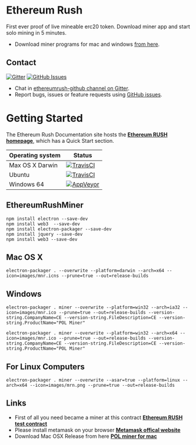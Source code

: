 # Ethereum Rush

First ever proof of live mineable erc20 token.
Download miner app and start solo mining in 5 minutes. 
- Download miner programs for mac and windows [from here](https://github.com/Ethereum-Rush/ethereumrush/releases/tag/1.0.7.1).

## Contact

[![Gitter](https://img.shields.io/gitter/room/nwjs/nw.js.svg)](https://gitter.im/ethereumrush-github/)
[![GitHub Issues](https://img.shields.io/badge/open%20issues-0-yellow.svg)](https://github.com/omgbbqhaxx/EthereumRushMiner/issues)

- Chat in [ethereumrush-github channel on Gitter](https://gitter.im/ethereumrush-github).
- Report bugs, issues or feature requests using [GitHub issues](issues/new).



# Getting Started

The Ethereum Rush Documentation site hosts the **[Ethereum RUSH homepage](https://ethereumrush.org/)**, which
has a Quick Start section.

Operating system | Status
---------------- | ----------
Max OS X Darwin  | [![TravisCI](https://img.shields.io/badge/build-passing-brightgreen.svg)](https://travis-ci.org/ethereumrush/ethereumrush-github)
Ubuntu  | [![TravisCI](https://img.shields.io/badge/build-passing-brightgreen.svg)](https://travis-ci.org/ethereumrush/ethereumrush-github)
Windows 64         | [![AppVeyor](https://img.shields.io/badge/build-passing-brightgreen.svg)](https://ci.appveyor.com/project/ethereumrush/ethereumrush-github)


## EthereumRushMiner
```shell
npm install electron --save-dev
npm install web3  --save-dev
npm install electron-packager --save-dev
npm install jquery --save-dev
npm install web3 --save-dev
```

## Mac OS X
```shell
electron-packager . --overwrite --platform=darwin --arch=x64 --icon=images/mnr.icns --prune=true --out=release-builds
```

## Windows
```shell
electron-packager . miner --overwrite --platform=win32 --arch=ia32 --icon=images/mnr.ico --prune=true --out=release-builds --version-string.CompanyName=CE --version-string.FileDescription=CE --version-string.ProductName="POL Miner"

electron-packager . miner --overwrite --platform=win32 --arch=x64 --icon=images/mnr.ico --prune=true --out=release-builds --version-string.CompanyName=CE --version-string.FileDescription=CE --version-string.ProductName="POL Miner"

```

## For Linux Computers
```shell
electron-packager . miner --overwrite --asar=true --platform=linux --arch=x64 --icon=images/mrn.png --prune=true --out=release-builds
```



## Links
- First of all you need became a miner at this contract  **[Ethereum RUSH test contract](https://etherscan.io/address/0x61d6d033348f6bf5939548e4bab30f1198a64d0a#writeContract)**
- Please install metamask on your browser  **[Metamask offical website](https://metamask.io/)**
- Download Mac OSX Release from here  **[POL miner for mac](https://github.com/Ethereum-Rush/EthereumRushMiner/releases)**

